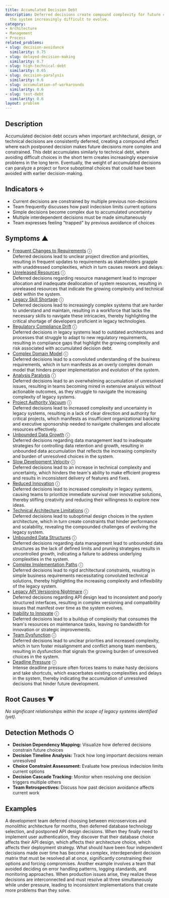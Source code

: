 ```yaml
---
title: Accumulated Decision Debt
description: Deferred decisions create compound complexity for future choices, making
  the system increasingly difficult to evolve.
category:
- Architecture
- Management
- Process
related_problems:
- slug: decision-avoidance
  similarity: 0.75
- slug: delayed-decision-making
  similarity: 0.7
- slug: high-technical-debt
  similarity: 0.65
- slug: decision-paralysis
  similarity: 0.6
- slug: accumulation-of-workarounds
  similarity: 0.6
- slug: test-debt
  similarity: 0.6
layout: problem
---
```


## Description

Accumulated decision debt occurs when important architectural, design, or technical decisions are consistently deferred, creating a compound effect where each postponed decision makes future decisions more complex and constrained. This debt accumulates similarly to technical debt, where avoiding difficult choices in the short term creates increasingly expensive problems in the long term. Eventually, the weight of accumulated decisions can paralyze a project or force suboptimal choices that could have been avoided with earlier decision-making.

## Indicators ⟡

- Current decisions are constrained by multiple previous non-decisions
- Team frequently discusses how past indecision limits current options
- Simple decisions become complex due to accumulated uncertainty
- Multiple interdependent decisions must be made simultaneously
- Team expresses feeling "trapped" by previous avoidance of choices

## Symptoms ▲
- [Frequent Changes to Requirements](frequent-changes-to-requirements.md) <span class="info-tooltip" title="Confidence: 0.586, Strength: 0.793">ⓘ</span>
<br/>  Deferred decisions lead to unclear project direction and priorities, resulting in frequent updates to requirements as stakeholders grapple with unaddressed complexities, which in turn causes rework and delays.
- [Unreleased Resources](unreleased-resources.md) <span class="info-tooltip" title="Confidence: 0.529, Strength: 0.770">ⓘ</span>
<br/>  Deferred decisions regarding resource management lead to improper allocation and inadequate deallocation of system resources, resulting in unreleased resources that indicate the growing complexity and technical debt within the system.
- [Legacy Skill Shortage](legacy-skill-shortage.md) <span class="info-tooltip" title="Confidence: 0.522, Strength: 0.765">ⓘ</span>
<br/>  Deferred decisions lead to increasingly complex systems that are harder to understand and maintain, resulting in a workforce that lacks the necessary skills to navigate these intricacies, thereby highlighting the critical shortage of developers proficient in legacy technologies.
- [Regulatory Compliance Drift](regulatory-compliance-drift.md) <span class="info-tooltip" title="Confidence: 0.482, Strength: 0.758">ⓘ</span>
<br/>  Deferred decisions in legacy systems lead to outdated architectures and processes that struggle to adapt to new regulatory requirements, resulting in compliance gaps that highlight the growing complexity and risk associated with accumulated decision debt.
- [Complex Domain Model](complex-domain-model.md) <span class="info-tooltip" title="Confidence: 0.456, Strength: 0.677">ⓘ</span>
<br/>  Deferred decisions lead to a convoluted understanding of the business requirements, which in turn manifests as an overly complex domain model that hinders proper implementation and evolution of the system.
- [Analysis Paralysis](analysis-paralysis.md) <span class="info-tooltip" title="Confidence: 0.435, Strength: 0.802">ⓘ</span>
<br/>  Deferred decisions lead to an overwhelming accumulation of unresolved issues, resulting in teams becoming mired in extensive analysis without actionable outcomes, as they struggle to navigate the increasing complexity of legacy systems.
- [Project Authority Vacuum](project-authority-vacuum.md) <span class="info-tooltip" title="Confidence: 0.431, Strength: 0.796">ⓘ</span>
<br/>  Deferred decisions lead to increased complexity and uncertainty in legacy systems, resulting in a lack of clear direction and authority for critical projects, which manifests as insufficient organizational backing and executive sponsorship needed to navigate challenges and allocate resources effectively.
- [Unbounded Data Growth](unbounded-data-growth.md) <span class="info-tooltip" title="Confidence: 0.423, Strength: 0.768">ⓘ</span>
<br/>  Deferred decisions regarding data management lead to inadequate strategies for controlling data retention and growth, resulting in unbounded data accumulation that reflects the increasing complexity and burden of unresolved choices in the system.
- [Slow Development Velocity](slow-development-velocity.md) <span class="info-tooltip" title="Confidence: 0.415, Strength: 0.790">ⓘ</span>
<br/>  Deferred decisions lead to an increase in technical complexity and uncertainty, which hinders the team's ability to make efficient progress and results in inconsistent delivery of features and fixes.
- [Reduced Innovation](reduced-innovation.md) <span class="info-tooltip" title="Confidence: 0.387, Strength: 0.788">ⓘ</span>
<br/>  Deferred decisions lead to increased complexity in legacy systems, causing teams to prioritize immediate survival over innovative solutions, thereby stifling creativity and reducing their willingness to explore new ideas.
- [Technical Architecture Limitations](technical-architecture-limitations.md) <span class="info-tooltip" title="Confidence: 0.371, Strength: 0.813">ⓘ</span>
<br/>  Deferred decisions lead to suboptimal design choices in the system architecture, which in turn create constraints that hinder performance and scalability, revealing the compounded challenges of evolving the legacy system.
- [Unbounded Data Structures](unbounded-data-structures.md) <span class="info-tooltip" title="Confidence: 0.349, Strength: 0.773">ⓘ</span>
<br/>  Deferred decisions regarding data management lead to unbounded data structures as the lack of defined limits and pruning strategies results in uncontrolled growth, indicating a failure to address underlying complexities in the system.
- [Complex Implementation Paths](complex-implementation-paths.md) <span class="info-tooltip" title="Confidence: 0.333, Strength: 0.789">ⓘ</span>
<br/>  Deferred decisions lead to rigid architectural constraints, resulting in simple business requirements necessitating convoluted technical solutions, thereby highlighting the increasing complexity and inflexibility of the legacy system.
- [Legacy API Versioning Nightmare](legacy-api-versioning-nightmare.md) <span class="info-tooltip" title="Confidence: 0.328, Strength: 0.800">ⓘ</span>
<br/>  Deferred decisions regarding API design lead to inconsistent and poorly structured interfaces, resulting in complex versioning and compatibility issues that manifest over time as the system evolves.
- [Inability to Innovate](inability-to-innovate.md) <span class="info-tooltip" title="Confidence: 0.326, Strength: 0.784">ⓘ</span>
<br/>  Deferred decisions lead to a buildup of complexity that consumes the team's resources on maintenance tasks, leaving no bandwidth for innovation or strategic improvements.
- [Team Dysfunction](team-dysfunction.md) <span class="info-tooltip" title="Confidence: 0.314, Strength: 0.773">ⓘ</span>
<br/>  Deferred decisions lead to unclear priorities and increased complexity, which in turn foster misalignment and conflict among team members, resulting in dysfunction that signals the growing burden of unresolved choices in the system.
- [Deadline Pressure](deadline-pressure.md) <span class="info-tooltip" title="Confidence: 0.310, Strength: 0.777">ⓘ</span>
<br/>  Intense deadline pressure often forces teams to make hasty decisions and take shortcuts, which exacerbates existing complexities and delays in the system, thereby indicating the accumulation of unresolved decisions that hinder future development.

## Root Causes ▼

*No significant relationships within the scope of legacy systems identified (yet).*

## Detection Methods ○

- **Decision Dependency Mapping:** Visualize how deferred decisions constrain future choices
- **Decision Timeline Analysis:** Track how long important decisions remain unresolved
- **Choice Constraint Assessment:** Evaluate how previous indecision limits current options
- **Decision Cascade Tracking:** Monitor when resolving one decision triggers multiple others
- **Team Retrospectives:** Discuss how past decision avoidance affects current work

## Examples

A development team deferred choosing between microservices and monolithic architecture for months, then deferred database technology selection, and postponed API design decisions. When they finally need to implement user authentication, they discover that their database choice affects their API design, which affects their architecture choice, which affects their deployment strategy. What should have been four independent decisions made over time has become a complex, interdependent decision matrix that must be resolved all at once, significantly constraining their options and forcing compromises. Another example involves a team that avoided deciding on error handling patterns, logging standards, and monitoring approaches. When production issues arise, they realize these decisions are interconnected and must resolve all three simultaneously while under pressure, leading to inconsistent implementations that create more problems than they solve.
